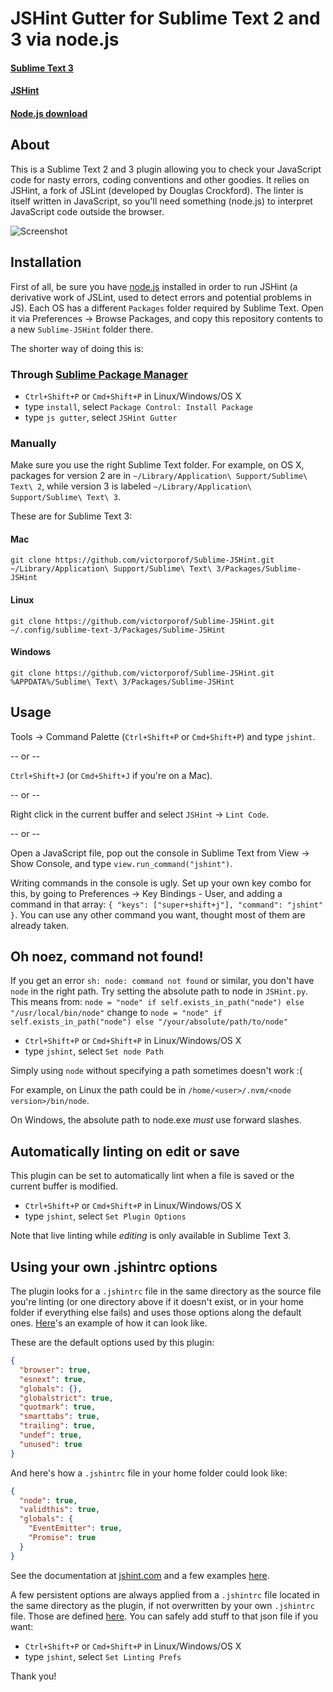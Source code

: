 # JSHint Gutter for Sublime Text 2 and 3 via node.js
#### [Sublime Text 3](http://www.sublimetext.com/3)
#### [JSHint](https://github.com/jshint/jshint)
#### [Node.js download](http://nodejs.org/#download)

## About
This is a Sublime Text 2 and 3 plugin allowing you to check your JavaScript code for nasty errors, coding conventions and other goodies. It relies on JSHint, a fork of JSLint (developed by Douglas Crockford). The linter is itself written in JavaScript, so you'll need something (node.js) to interpret JavaScript code outside the browser.

![Screenshot](https://dl.dropboxusercontent.com/u/2388316/screenshots/sublime-jshint.png)

## Installation
First of all, be sure you have [node.js](http://nodejs.org/#download) installed in order to run JSHint (a derivative work of JSLint, used to detect errors and potential problems in JS).
Each OS has a different `Packages` folder required by Sublime Text. Open it via Preferences -> Browse Packages, and copy this repository contents to a new `Sublime-JSHint` folder there.

The shorter way of doing this is:
### Through [Sublime Package Manager](http://wbond.net/sublime_packages/package_control)

* `Ctrl+Shift+P` or `Cmd+Shift+P` in Linux/Windows/OS X
* type `install`, select `Package Control: Install Package`
* type `js gutter`, select `JSHint Gutter`

### Manually
Make sure you use the right Sublime Text folder. For example, on OS X, packages for version 2 are in `~/Library/Application\ Support/Sublime\ Text\ 2`, while version 3 is labeled `~/Library/Application\ Support/Sublime\ Text\ 3`.

These are for Sublime Text 3:

#### Mac
`git clone https://github.com/victorporof/Sublime-JSHint.git ~/Library/Application\ Support/Sublime\ Text\ 3/Packages/Sublime-JSHint`

#### Linux
`git clone https://github.com/victorporof/Sublime-JSHint.git ~/.config/sublime-text-3/Packages/Sublime-JSHint`

#### Windows
`git clone https://github.com/victorporof/Sublime-JSHint.git %APPDATA%/Sublime\ Text\ 3/Packages/Sublime-JSHint`

## Usage
Tools -> Command Palette (`Ctrl+Shift+P` or `Cmd+Shift+P`) and type `jshint`.

-- or --

`Ctrl+Shift+J` (or `Cmd+Shift+J` if you're on a Mac).

-- or --

Right click in the current buffer and select `JSHint` -> `Lint Code`.

-- or --

Open a JavaScript file, pop out the console in Sublime Text from View -> Show Console, and type `view.run_command("jshint")`.

Writing commands in the console is ugly. Set up your own key combo for this, by going to Preferences -> Key Bindings - User, and adding a command in that array: `{ "keys": ["super+shift+j"], "command": "jshint" }`. You can use any other command you want, thought most of them are already taken.

## Oh noez, command not found!
If you get an error `sh: node: command not found` or similar, you don't have `node` in the right path. Try setting the absolute path to node in `JSHint.py`.
This means from:
`node = "node" if self.exists_in_path("node") else "/usr/local/bin/node"`
change to
`node = "node" if self.exists_in_path("node") else "/your/absolute/path/to/node"`

* `Ctrl+Shift+P` or `Cmd+Shift+P` in Linux/Windows/OS X
* type `jshint`, select `Set node Path`

Simply using `node` without specifying a path sometimes doesn't work :(

For example, on Linux the path could be in `/home/<user>/.nvm/<node version>/bin/node`.

On Windows, the absolute path to node.exe *must* use forward slashes.

## Automatically linting on edit or save
This plugin can be set to automatically lint when a file is saved or the current buffer is modified.

* `Ctrl+Shift+P` or `Cmd+Shift+P` in Linux/Windows/OS X
* type `jshint`, select `Set Plugin Options`

Note that live linting while *editing* is only available in Sublime Text 3.

## Using your own .jshintrc options
The plugin looks for a `.jshintrc` file in the same directory as the source file you're linting (or one directory above if it doesn't exist, or in your home folder if everything else fails) and uses those options along the default ones. [Here](https://github.com/jshint/jshint/blob/master/examples/.jshintrc)'s an example of how it can look like.

These are the default options used by this plugin:
```json
{
  "browser": true,
  "esnext": true,
  "globals": {},
  "globalstrict": true,
  "quotmark": true,
  "smarttabs": true,
  "trailing": true,
  "undef": true,
  "unused": true
}
```

And here's how a `.jshintrc` file in your home folder could look like:
```json
{
  "node": true,
  "validthis": true,
  "globals": {
    "EventEmitter": true,
    "Promise": true
  }
}
```

See the documentation at [jshint.com](http://www.jshint.com/docs/) and a few examples [here](https://github.com/jshint/jshint/blob/master/examples/.jshintrc).

A few persistent options are always applied from a `.jshintrc` file located in the same directory as the plugin, if not overwritten by your own `.jshintrc` file. Those are defined [here](https://github.com/victorporof/Sublime-JSHint/blob/master/.jshintrc). You can safely add stuff to that json file if you want:

* `Ctrl+Shift+P` or `Cmd+Shift+P` in Linux/Windows/OS X
* type `jshint`, select `Set Linting Prefs`

Thank you!
